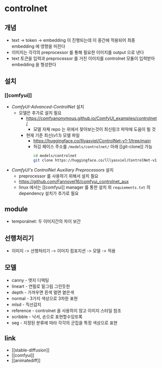 # controlnet

## 개념
- text -> token -> embedding 이 진행되는데 이 중간에 적용되어 최종 embedding 에 영향을 미친다
- 이미지는 각각의 preprocessor 를 통해 필요한 이미지를 output 으로 낸다
- text 토큰을 입력과 preprocessor 를 거친 이미지를 controlnet 모듈이 입력받아 embedding 을 형성한다

## 설치
### [[comfyui]]
- *ComfyUI-Advanced-ControlNet* 설치
  - 모델은 추가로 설치 필요
    + https://comfyanonymous.github.io/ComfyUI_examples/controlnet/
      - 모델 자체 repo 는 위에서 찾아보는것이 최신링크 파악에 도움이 될 것
    - 현재 기준 최신(v1.1) 모델 파일
      + https://huggingface.co/lllyasviel/ControlNet-v1-1/tree/main
      - 허깅 페이스 주소를 `/models/controlnet/` 아래 [[git-clone]] 가능
        ```sh 
        cd models/controlnet
        git clone https://huggingface.co/lllyasviel/ControlNet-v1-1 
        ```
- *ComfyUI's ControlNet Auxiliary Preprocessors* 설치
  - preprocessor 를 사용하기 위해서 설치 필요
  + https://github.com/Fannovel16/comfyui_controlnet_aux
  - linux 에서는 [[comfyui]] manager 를 통한 설치 외 `requiements.txt` 의 dependency 설치가 추가로 필요

## module
- temporalnet: 두 이미지간의 차이 보간

## 선행처리기
- 이미지 -> 선행처리기 -> 이미지 컴포지션 -> 모델 -> 적용

## 모델
- canny - 엣지 디텍팅
- lineart - 연필로 밑그림 그린듯한
- depth - 가까우면 흰색 멀면 옅은색
- normal - 3가지 색상으로 3차원 표현
- mlsd - 직선감지
- reference - controlnet 을 사용하지 않고 이미지 스타일 참조
- scribble - 낙서, 손으로 표현할수있또록
- seg - 지정된 분류에 따라 각각의 군집을 특정 색상으로 표현

## link
- [[stable-diffusion]]
- [[comfyui]]
- [[animatediff]]
